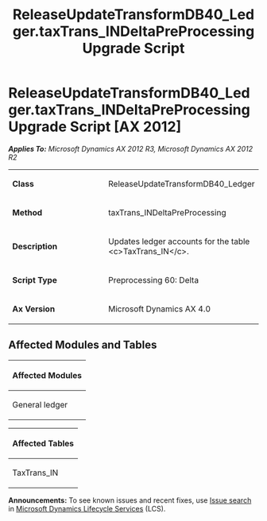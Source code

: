 ﻿---
title: ReleaseUpdateTransformDB40_Ledger.taxTrans_INDeltaPreProcessing Upgrade Script
TOCTitle: ReleaseUpdateTransformDB40_Ledger.taxTrans_INDeltaPreProcessing Upgrade Script
ms:assetid: 6977ec45-7de5-4511-85d1-2409f1f7fd32
ms:mtpsurl: https://msdn.microsoft.com/en-us/library/JJ685650(v=AX.60)
ms:contentKeyID: 49708852
ms.date: 05/18/2015
mtps_version: v=AX.60
---

# ReleaseUpdateTransformDB40\_Ledger.taxTrans\_INDeltaPreProcessing Upgrade Script [AX 2012]


_**Applies To:** Microsoft Dynamics AX 2012 R3, Microsoft Dynamics AX 2012 R2_

<table>
<colgroup>
<col style="width: 50%" />
<col style="width: 50%" />
</colgroup>
<tbody>
<tr class="odd">
<td><p><strong>Class</strong></p></td>
<td><p>ReleaseUpdateTransformDB40_Ledger</p></td>
</tr>
<tr class="even">
<td><p><strong>Method</strong></p></td>
<td><p>taxTrans_INDeltaPreProcessing</p></td>
</tr>
<tr class="odd">
<td><p><strong>Description</strong></p></td>
<td><p>Updates ledger accounts for the table &lt;c&gt;TaxTrans_IN&lt;/c&gt;.</p></td>
</tr>
<tr class="even">
<td><p><strong>Script Type</strong></p></td>
<td><p>Preprocessing 60: Delta</p></td>
</tr>
<tr class="odd">
<td><p><strong>Ax Version</strong></p></td>
<td><p>Microsoft Dynamics AX 4.0</p></td>
</tr>
</tbody>
</table>


## Affected Modules and Tables

<table>
<colgroup>
<col style="width: 100%" />
</colgroup>
<thead>
<tr class="header">
<th><p>Affected Modules</p></th>
</tr>
</thead>
<tbody>
<tr class="odd">
<td><p>General ledger</p></td>
</tr>
</tbody>
</table>


<table>
<colgroup>
<col style="width: 100%" />
</colgroup>
<thead>
<tr class="header">
<th><p>Affected Tables</p></th>
</tr>
</thead>
<tbody>
<tr class="odd">
<td><p>TaxTrans_IN</p></td>
</tr>
</tbody>
</table>

  
**Announcements:** To see known issues and recent fixes, use [Issue search](http://go.microsoft.com/fwlink/?linkid=389258) in [Microsoft Dynamics Lifecycle Services](http://go.microsoft.com/fwlink/?linkid=306505) (LCS).

